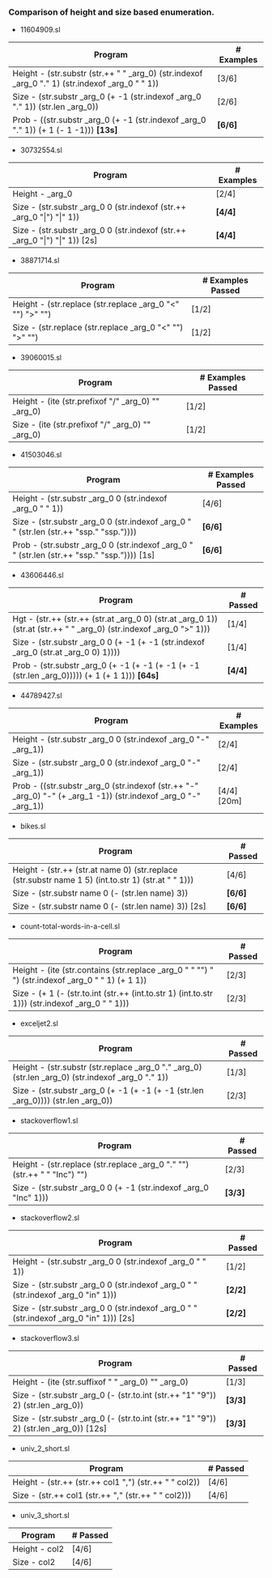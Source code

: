 ### Comparison of height and size based enumeration.

* 11604909.sl 

|  Program                                                                                        | # Examples |
|-------------------------------------------------------------------------------------------------|------------|
| Height - (str.substr (str.++ " " _arg_0) (str.indexof _arg_0 "." 1) (str.indexof _arg_0 " " 1)) | [3/6]      |           
| Size  -  (str.substr _arg_0 (+ -1 (str.indexof _arg_0 "." 1)) (str.len _arg_0))                 | [2/6]      |            
| Prob  -  ((str.substr _arg_0 (+ -1 (str.indexof _arg_0 "." 1)) (+ 1 (- 1 -1))) **[13s]**       | **[6/6]**   |             

* 30732554.sl

|  Program                                                                                        | # Examples |
|-------------------------------------------------------------------------------------------------|------------|
| Height - _arg_0                                                                                 | [2/4]      |
| Size  -  (str.substr _arg_0 0 (str.indexof (str.++ _arg_0  "\|") "\|" 1))                       | **[4/4]**  |
| Size  -  (str.substr _arg_0 0 (str.indexof (str.++ _arg_0  "\|") "\|" 1))  [2s]                 | **[4/4]**  |

* 38871714.sl

|  Program                                                                                        | # Examples Passed |
|-------------------------------------------------------------------------------------------------|-------------------|
| Height - (str.replace (str.replace _arg_0 "<" "") ">" "")                                       | [1/2]             |
| Size  -  (str.replace (str.replace _arg_0 "<" "") ">" "")                                       | [1/2]             |

* 39060015.sl 

|  Program                                                                                        | # Examples Passed |
|-------------------------------------------------------------------------------------------------|-------------------|
| Height - (ite (str.prefixof "/" _arg_0) "" _arg_0)                                              | [1/2]             |
| Size  -  (ite (str.prefixof "/" _arg_0) "" _arg_0)                                              | [1/2]             |

* 41503046.sl

|  Program                                                                                        | # Examples Passed |
|-------------------------------------------------------------------------------------------------|-------------------|
| Height - (str.substr _arg_0 0 (str.indexof _arg_0 " " 1))                                       | [4/6]             |                 
| Size  -  (str.substr _arg_0 0 (str.indexof _arg_0 " " (str.len (str.++ "ssp." "ssp."))))        | **[6/6]**         |                 
| Prob  -  (str.substr _arg_0 0 (str.indexof _arg_0 " " (str.len (str.++ "ssp." "ssp.")))) [1s]   | **[6/6]**         |    

* 43606446.sl

|  Program                                                                                                            |# Passed   |
|---------------------------------------------------------------------------------------------------------------------|-----------|
| Hgt - (str.++ (str.++ (str.at _arg_0 0) (str.at _arg_0 1)) (str.at (str.++ " " _arg_0) (str.indexof _arg_0 ">" 1)))| [1/4]      | 
| Size  -  (str.substr _arg_0 0 (+ -1 (+ -1 (str.indexof _arg_0 (str.at _arg_0 0) 1))))                              | [1/4]      |
| Prob  -  (str.substr _arg_0 (+ -1 (+ -1 (+ -1 (+ -1 (str.len _arg_0))))) (+ 1 (+ 1 1)))    **[64s]**               |**[4/4]**   |


* 44789427.sl

|  Program                                                                                                       | # Examples |
|----------------------------------------------------------------------------------------------------------------|------------|
| Height - (str.substr _arg_0 0 (str.indexof _arg_0 "-" _arg_1))                                                 | [2/4]      |                 
| Size  -  (str.substr _arg_0 0 (str.indexof _arg_0 "-" _arg_1))                                                 | [2/4]      | 
| Prob - ((str.substr _arg_0 (str.indexof (str.++ "-" _arg_0) "-" (+ _arg_1 -1)) (str.indexof _arg_0 "-" _arg_1))|[4/4] [20m] | 

* bikes.sl

|  Program                                                                                            | # Passed |
|-----------------------------------------------------------------------------------------------------|----------|
| Height - (str.++ (str.at name 0) (str.replace (str.substr name 1 5) (int.to.str 1) (str.at " " 1))) | [4/6]    |                       
| Size  -  (str.substr name 0 (- (str.len name) 3))                                                   | **[6/6]**| 
| Size  -  (str.substr name 0 (- (str.len name) 3))  [2s]                                             | **[6/6]**| 

* count-total-words-in-a-cell.sl

|  Program                                                                                            | # Passed |
|-----------------------------------------------------------------------------------------------------|----------|
| Height - (ite (str.contains (str.replace _arg_0 " " "") " ") (str.indexof _arg_0 " " 1) (+ 1 1))    | [2/3]    |                       
| Size  -  (+ 1 (- (str.to.int (str.++ (int.to.str 1) (int.to.str 1))) (str.indexof _arg_0 " " 1)))   | [2/3]    |                                       

* exceljet2.sl

|  Program                                                                                            | # Passed |
|-----------------------------------------------------------------------------------------------------|----------|
| Height - (str.substr (str.replace _arg_0 "." _arg_0) (str.len _arg_0) (str.indexof _arg_0 "." 1))   | [1/3]    |                       
| Size  -  (str.substr _arg_0 (+ -1 (+ -1 (+ -1 (str.len _arg_0)))) (str.len _arg_0))                 | [2/3]    |                                            
* stackoverflow1.sl

|  Program                                                                                            | # Passed |
|-----------------------------------------------------------------------------------------------------|----------|
| Height - (str.replace (str.replace _arg_0 "." "") (str.++ " " "Inc") "")                            | [2/3]    |                       
| Size  -  (str.substr _arg_0 0 (+ -1 (str.indexof _arg_0 "Inc" 1)))                                  | **[3/3]**|    

* stackoverflow2.sl

|  Program                                                                                            | # Passed |
|-----------------------------------------------------------------------------------------------------|----------|
| Height - (str.substr _arg_0 0 (str.indexof _arg_0 " " 1))                                           | [1/2]    |                       
| Size  -  (str.substr _arg_0 0 (str.indexof _arg_0 " " (str.indexof _arg_0 "in" 1)))                 | **[2/2]**|
| Size  -  (str.substr _arg_0 0 (str.indexof _arg_0 " " (str.indexof _arg_0 "in" 1)))  [2s]           | **[2/2]**|

* stackoverflow3.sl

|  Program                                                                                            | # Passed |
|-----------------------------------------------------------------------------------------------------|----------|
| Height - (ite (str.suffixof " " _arg_0) "" _arg_0)                                                  | [1/3]    |                       
| Size  -  (str.substr _arg_0 (- (str.to.int (str.++ "1" "9")) 2) (str.len _arg_0))                   | **[3/3]**|
| Size  -  (str.substr _arg_0 (- (str.to.int (str.++ "1" "9")) 2) (str.len _arg_0))    [12s]          | **[3/3]**|

* univ_2_short.sl

|  Program                                                                                            | # Passed |
|-----------------------------------------------------------------------------------------------------|----------|
| Height - (str.++ (str.++ col1 ",") (str.++ " " col2))                                               | [4/6]    |                       
| Size  -  (str.++ col1 (str.++ "," (str.++ " " col2)))                                               | [4/6]    |
 

* univ_3_short.sl

|  Program                                                                                            | # Passed |
|-----------------------------------------------------------------------------------------------------|----------|
| Height - col2                                                                                       | [4/6]    |                       
| Size  -  col2                                                                                       | [4/6]    |
